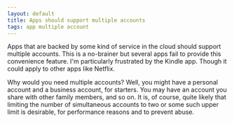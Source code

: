 ```yaml
---
layout: default
title: Apps should support multiple accounts
tags: app multiple account
---
```


Apps that are backed by some kind of service in the cloud should support multiple accounts. This is a no-brainer but several apps fail to provide this convenience feature. I'm particularly frustrated by the Kindle app. Though it could apply to other apps like Netflix. 

Why would you need multiple accounts? Well, you might have a personal account and a business account, for starters. You may have an account you share with other family members, and so on. It is, of course, quite likely that limiting the number of simultaneous accounts to two or some such upper limit is desirable, for performance reasons and to prevent abuse.
